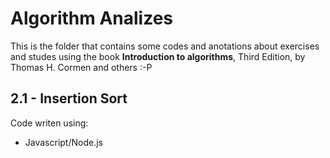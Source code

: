 # Algorithm Analizes

This is the folder that contains some codes and anotations about exercises and studes using the book **Introduction to algorithms**, Third Edition, by Thomas H. Cormen and others :-P

## 2.1 - Insertion Sort

Code writen using:

 - Javascript/Node.js
